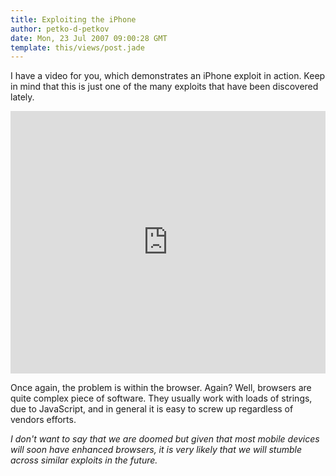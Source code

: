 ```yaml
---
title: Exploiting the iPhone
author: petko-d-petkov
date: Mon, 23 Jul 2007 09:00:28 GMT
template: this/views/post.jade
---
```


I have a video for you, which demonstrates an iPhone exploit in action. Keep in mind that this is just one of the many exploits that have been discovered lately.

<iframe width="100%" height="420" src="http://www.youtube.com/embed/M26sur1YAL4" frameborder="0" allowfullscreen></iframe>

Once again, the problem is within the browser. Again? Well, browsers are quite complex piece of software. They usually work with loads of strings, due to JavaScript, and in general it is easy to screw up regardless of vendors efforts.

_I don't want to say that we are doomed but given that most mobile devices will soon have enhanced browsers, it is very likely that we will stumble across similar exploits in the future._
